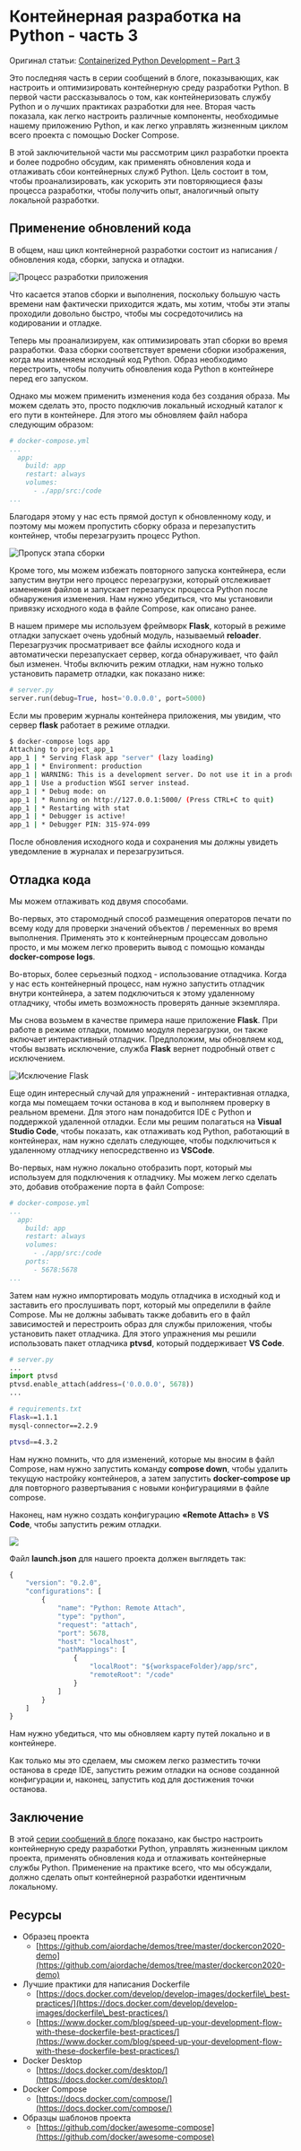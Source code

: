 # Контейнерная разработка на Python - часть 3

Оригинал статьи: [Containerized Python Development – Part 3](https://www.docker.com/blog/containerized-python-development-part-3/)

Это последняя часть в серии сообщений в блоге, показывающих, как настроить и оптимизировать контейнерную среду разработки Python. В первой части рассказывалось о том, как контейнеризовать службу Python и о лучших практиках разработки для нее. Вторая часть показала, как легко настроить различные компоненты, необходимые нашему приложению Python, и как легко управлять жизненным циклом всего проекта с помощью Docker Compose.

В этой заключительной части мы рассмотрим цикл разработки проекта и более подробно обсудим, как применять обновления кода и отлаживать сбои контейнерных служб Python. Цель состоит в том, чтобы проанализировать, как ускорить эти повторяющиеся фазы процесса разработки, чтобы получить опыт, аналогичный опыту локальной разработки.

## Применение обновлений кода

В общем, наш цикл контейнерной разработки состоит из написания / обновления кода, сборки, запуска и отладки.

![Процесс разработки приложения](../../.gitbook/assets/image0.png)

Что касается этапов сборки и выполнения, поскольку большую часть времени нам фактически приходится ждать, мы хотим, чтобы эти этапы проходили довольно быстро, чтобы мы сосредоточились на кодировании и отладке.

Теперь мы проанализируем, как оптимизировать этап сборки во время разработки. Фаза сборки соответствует времени сборки изображения, когда мы изменяем исходный код Python. Образ необходимо перестроить, чтобы получить обновления кода Python в контейнере перед его запуском.

Однако мы можем применить изменения кода без создания образа. Мы можем сделать это, просто подключив локальный исходный каталог к его пути в контейнере. Для этого мы обновляем файл набора следующим образом:

```yaml
# docker-compose.yml
...
  app:
    build: app
    restart: always
    volumes:
      - ./app/src:/code
... 
```

Благодаря этому у нас есть прямой доступ к обновленному коду, и поэтому мы можем пропустить сборку образа и перезапустить контейнер, чтобы перезагрузить процесс Python.

![Пропуск этапа сборки](../../.gitbook/assets/image1.png)

Кроме того, мы можем избежать повторного запуска контейнера, если запустим внутри него процесс перезагрузки, который отслеживает изменения файлов и запускает перезапуск процесса Python после обнаружения изменения. Нам нужно убедиться, что мы установили привязку исходного кода в файле Compose, как описано ранее.

В нашем примере мы используем фреймворк **Flask**, который в режиме отладки запускает очень удобный модуль, называемый **reloader**. Перезагрузчик просматривает все файлы исходного кода и автоматически перезапускает сервер, когда обнаруживает, что файл был изменен. Чтобы включить режим отладки, нам нужно только установить параметр отладки, как показано ниже:

```python
# server.py
server.run(debug=True, host='0.0.0.0', port=5000) 
```

Если мы проверим журналы контейнера приложения, мы увидим, что сервер **flask** работает в режиме отладки.

```bash
$ docker-compose logs app
Attaching to project_app_1
app_1 | * Serving Flask app "server" (lazy loading)
app_1 | * Environment: production
app_1 | WARNING: This is a development server. Do not use it in a production deployment.
app_1 | Use a production WSGI server instead.
app_1 | * Debug mode: on
app_1 | * Running on http://127.0.0.1:5000/ (Press CTRL+C to quit)
app_1 | * Restarting with stat
app_1 | * Debugger is active!
app_1 | * Debugger PIN: 315-974-099
```

После обновления исходного кода и сохранения мы должны увидеть уведомление в журналах и перезагрузиться.

## Отладка кода

Мы можем отлаживать код двумя способами.

Во-первых, это старомодный способ размещения операторов печати по всему коду для проверки значений объектов / переменных во время выполнения. Применять это к контейнерным процессам довольно просто, и мы можем легко проверить вывод с помощью команды **docker-compose logs**.

Во-вторых, более серьезный подход - использование отладчика. Когда у нас есть контейнерный процесс, нам нужно запустить отладчик внутри контейнера, а затем подключиться к этому удаленному отладчику, чтобы иметь возможность проверять данные экземпляра.

Мы снова возьмем в качестве примера наше приложение **Flask**. При работе в режиме отладки, помимо модуля перезагрузки, он также включает интерактивный отладчик. Предположим, мы обновляем код, чтобы вызвать исключение, служба **Flask** вернет подробный ответ с исключением.

![Исключение Flask](../../.gitbook/assets/image3.png)

Еще один интересный случай для упражнений - интерактивная отладка, когда мы помещаем точки останова в код и выполняем проверку в реальном времени. Для этого нам понадобится IDE с Python и поддержкой удаленной отладки. Если мы решим полагаться на **Visual Studio Code**, чтобы показать, как отлаживать код Python, работающий в контейнерах, нам нужно сделать следующее, чтобы подключиться к удаленному отладчику непосредственно из **VSCode**.

Во-первых, нам нужно локально отобразить порт, который мы используем для подключения к отладчику. Мы можем легко сделать это, добавив отображение порта в файл Compose:

```yaml
# docker-compose.yml
...
  app:
    build: app
    restart: always
    volumes:
      - ./app/src:/code
    ports:
      - 5678:5678
... 
```

Затем нам нужно импортировать модуль отладчика в исходный код и заставить его прослушивать порт, который мы определили в файле Compose. Мы не должны забывать также добавить его в файл зависимостей и перестроить образ для службы приложения, чтобы установить пакет отладчика. Для этого упражнения мы решили использовать пакет отладчика **ptvsd**, который поддерживает **VS Code**.

```python
# server.py
...
import ptvsd
ptvsd.enable_attach(address=('0.0.0.0', 5678))
... 
```

```bash
# requirements.txt
Flask==1.1.1
mysql-connector==2.2.9

ptvsd==4.3.2 
```

Нам нужно помнить, что для изменений, которые мы вносим в файл Compose, нам нужно запустить команду **compose down**, чтобы удалить текущую настройку контейнеров, а затем запустить **docker-compose up** для повторного развертывания с новыми конфигурациями в файле compose.

Наконец, нам нужно создать конфигурацию **«Remote Attach»** в **VS Code**, чтобы запустить режим отладки.

![](../../.gitbook/assets/image4.png)

Файл **launch.json** для нашего проекта должен выглядеть так:

```javascript
{
    "version": "0.2.0",
    "configurations": [
        {
            "name": "Python: Remote Attach",
            "type": "python",
            "request": "attach",
            "port": 5678,
            "host": "localhost",
            "pathMappings": [
                {
                    "localRoot": "${workspaceFolder}/app/src",
                    "remoteRoot": "/code"
                }
            ]
        }
    ]
}
```

Нам нужно убедиться, что мы обновляем карту путей локально и в контейнере.

Как только мы это сделаем, мы сможем легко разместить точки останова в среде IDE, запустить режим отладки на основе созданной конфигурации и, наконец, запустить код для достижения точки останова.

## Заключение

В этой [серии сообщений в блоге](https://www.docker.com/blog/tag/python-env-series/) показано, как быстро настроить контейнерную среду разработки Python, управлять жизненным циклом проекта, применять обновления кода и отлаживать контейнерные службы Python. Применение на практике всего, что мы обсуждали, должно сделать опыт контейнерной разработки идентичным локальному.

## Ресурсы

* Образец проекта
  * [https://github.com/aiordache/demos/tree/master/dockercon2020-demo](https://github.com/aiordache/demos/tree/master/dockercon2020-demo)
* Лучшие практики для написания Dockerfile
  * [https://docs.docker.com/develop/develop-images/dockerfile\_best-practices/](https://docs.docker.com/develop/develop-images/dockerfile\_best-practices/)
  * [https://www.docker.com/blog/speed-up-your-development-flow-with-these-dockerfile-best-practices/](https://www.docker.com/blog/speed-up-your-development-flow-with-these-dockerfile-best-practices/)
* Docker Desktop
  * &#x20;[https://docs.docker.com/desktop/](https://docs.docker.com/desktop/)
* Docker Compose
  * &#x20;[https://docs.docker.com/compose/](https://docs.docker.com/compose/)
* Образцы шаблонов проекта
  * &#x20; [https://github.com/docker/awesome-compose](https://github.com/docker/awesome-compose)
